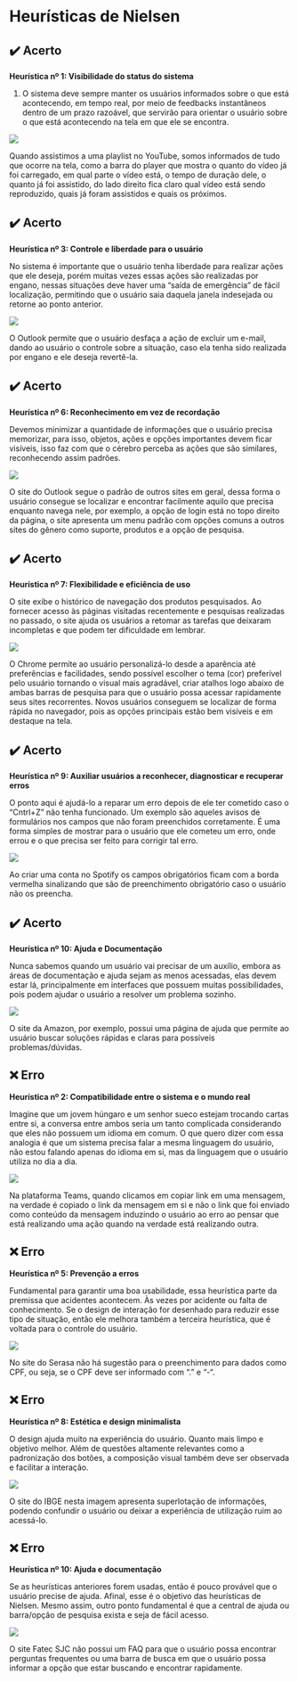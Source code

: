 # Heurísticas de Nielsen

## :heavy_check_mark: Acerto
**Heurística nº 1: Visibilidade do status do sistema**

1.	O sistema deve sempre manter os usuários informados sobre o que está acontecendo, em tempo real, por meio de feedbacks instantâneos dentro de um prazo razoável, que servirão para orientar o usuário sobre o que está acontecendo na tela em que ele se encontra.

<img src="images/Imagem1.jpg">

Quando assistimos a uma playlist no YouTube, somos informados de tudo que ocorre na tela, como a barra do player que mostra o quanto do vídeo já foi carregado, em qual parte o vídeo está, o tempo de duração dele, o quanto já foi assistido, do lado direito fica claro qual vídeo está sendo reproduzido, quais já foram assistidos e quais os próximos.


## :heavy_check_mark: Acerto
**Heurística nº 3: Controle e liberdade para o usuário**

No sistema é importante que o usuário tenha liberdade para realizar ações que ele deseja, porém muitas vezes essas ações são realizadas por engano, nessas situações deve haver uma “saída de emergência” de fácil localização, permitindo que o usuário saia daquela janela indesejada ou retorne ao ponto anterior.

<img src="images/Imagem3.jpg">

O Outlook permite que o usuário desfaça a ação de excluir um e-mail, dando ao usuário o controle sobre a situação, caso ela tenha sido realizada por engano e ele deseja revertê-la.

## :heavy_check_mark: Acerto
**Heurística nº 6: Reconhecimento em vez de recordação**

Devemos minimizar a quantidade de informações que o usuário precisa memorizar, para isso, objetos, ações e opções importantes devem ficar visíveis, isso faz com que o cérebro perceba as ações que são similares, reconhecendo assim padrões.

<img src="images/Imagem6.jpg">

O site do Outlook segue o padrão de outros sites em geral, dessa forma o usuário consegue se localizar e encontrar facilmente aquilo que precisa enquanto navega nele, por exemplo, a opção de login está no topo direito da página, o site apresenta um menu padrão com opções comuns a outros sites do gênero como suporte, produtos e a opção de pesquisa.

## :heavy_check_mark: Acerto
**Heurística nº 7: Flexibilidade e eficiência de uso**

O site exibe o histórico de navegação dos produtos pesquisados. Ao fornecer acesso às páginas visitadas recentemente e pesquisas realizadas no passado, o site ajuda os usuários a retomar as tarefas que deixaram incompletas e que podem ter dificuldade em lembrar.

<img src="images/Imagem7.jpg">

O Chrome permite ao usuário personalizá-lo desde a aparência até preferências e facilidades, sendo possível escolher o tema (cor) preferível pelo usuário tornando o visual mais agradável, criar atalhos logo abaixo de ambas barras de pesquisa para que o usuário possa acessar rapidamente seus sites recorrentes. Novos usuários conseguem se localizar de forma rápida no navegador, pois as opções principais estão bem visíveis e em destaque na tela.


## :heavy_check_mark: Acerto
**Heurística nº 9: Auxiliar usuários a reconhecer, diagnosticar e recuperar erros**

O ponto aqui é ajudá-lo a reparar um erro depois de ele ter cometido caso o “Cntrl+Z” não tenha funcionado.
Um exemplo são aqueles avisos de formulários nos campos que não foram preenchidos corretamente. É uma forma simples de mostrar para o usuário que ele cometeu um erro, onde errou e o que precisa ser feito para corrigir tal erro.

<img src="images/Imagem9.jpg">

Ao criar uma conta no Spotify os campos obrigatórios ficam com a borda vermelha sinalizando que são de preenchimento obrigatório caso o usuário não os preencha.

## :heavy_check_mark: Acerto
**Heurística nº 10: Ajuda e Documentação**

Nunca sabemos quando um usuário vai precisar de um auxílio, embora as áreas de documentação e ajuda sejam as menos acessadas, elas devem estar lá, principalmente em interfaces que possuem muitas possibilidades, pois podem ajudar o usuário a resolver um problema sozinho.  

<img src="images/imagem10acerto.jpg">

O site da Amazon, por exemplo, possui uma página de ajuda que permite ao usuário buscar soluções rápidas e claras para possíveis problemas/dúvidas.

## :x: Erro
**Heurística nº 2: Compatibilidade entre o sistema e o mundo real**

Imagine que um jovem húngaro e um senhor sueco estejam trocando cartas entre si, a conversa entre ambos seria um tanto complicada considerando que eles não possuem um idioma em comum. O que quero dizer com essa analogia é que um sistema precisa falar a mesma linguagem do usuário, não estou falando apenas do idioma em si, mas da linguagem que o usuário utiliza no dia a dia.

<img src="images/Imagem2.png">

Na plataforma Teams, quando clicamos em copiar link em uma mensagem, na verdade é copiado o link da mensagem em si e não o link que foi enviado como conteúdo da mensagem induzindo o usuário ao erro ao pensar que está realizando uma ação quando na verdade está realizando outra.

## :x: Erro
**Heurística nº 5: Prevenção a erros**

Fundamental para garantir uma boa usabilidade, essa heurística parte da premissa que acidentes acontecem. Às vezes por acidente ou falta de conhecimento. Se o design de interação for desenhado para reduzir esse tipo de situação, então ele melhora também a terceira heurística, que é voltada para o controle do usuário.

<img src="images/imagem5.jpg">

No site do Serasa não há sugestão para o preenchimento para dados como CPF, ou seja, se o CPF deve ser informado com “.” e “-“.

## :x: Erro
**Heurística nº 8: Estética e design minimalista**

O design ajuda muito na experiência do usuário. Quanto mais limpo e objetivo melhor. Além de questões altamente relevantes como a padronização dos botões, a composição visual também deve ser observada e facilitar a interação.

<img src="images/imagem8.jpg">

O site do IBGE nesta imagem apresenta superlotação de informações, podendo confundir o usuário ou deixar a experiência de utilização ruim ao acessá-lo.

## :x: Erro
**Heurística nº 10: Ajuda e documentação**

Se as heurísticas anteriores forem usadas, então é pouco provável que o usuário precise de ajuda. Afinal, esse é o objetivo das heurísticas de Nielsen. Mesmo assim, outro ponto fundamental é que a central de ajuda ou barra/opção de pesquisa exista e seja de fácil acesso.

<img src="images/Imagem10.png">

O site Fatec SJC não possui um FAQ para que o usuário possa encontrar perguntas frequentes ou uma barra de busca em que o usuário possa informar a opção que estar buscando e encontrar rapidamente.
